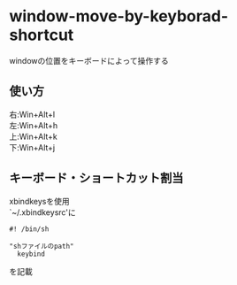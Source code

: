 # window-move-by-keyborad-shortcut

windowの位置をキーボードによって操作する

## 使い方
右:Win+Alt+l<br>
左:Win+Alt+h<br>
上:Win+Alt+k<br>
下:Win+Alt+j<br>

## キーボード・ショートカット割当
xbindkeysを使用  
`~/.xbindkeysrc'に
```
#! /bin/sh

"shファイルのpath"
  keybind
```
を記載
